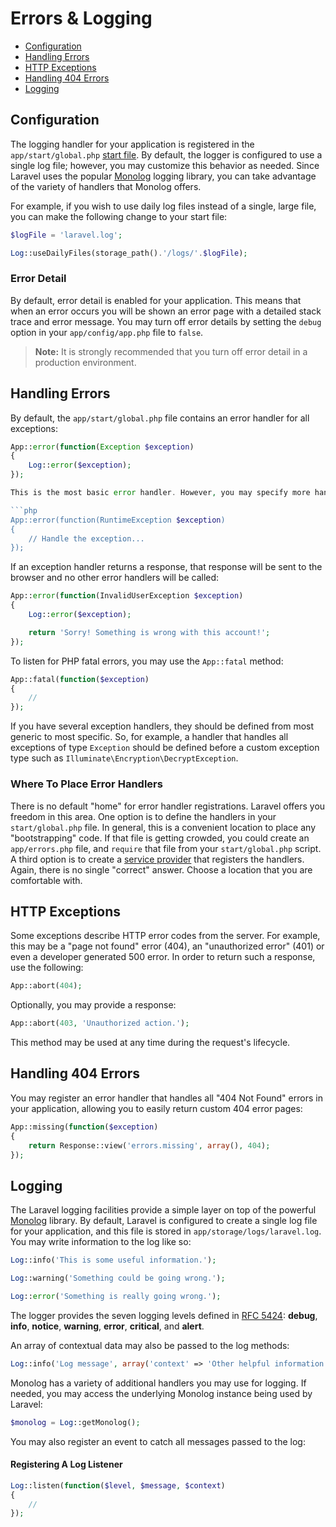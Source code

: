 # Errors & Logging

- [Configuration](#configuration)
- [Handling Errors](#handling-errors)
- [HTTP Exceptions](#http-exceptions)
- [Handling 404 Errors](#handling-404-errors)
- [Logging](#logging)

<a name="configuration"></a>
## Configuration

The logging handler for your application is registered in the `app/start/global.php` [start file](/docs/lifecycle#start-files). By default, the logger is configured to use a single log file; however, you may customize this behavior as needed. Since Laravel uses the popular [Monolog](https://github.com/Seldaek/monolog) logging library, you can take advantage of the variety of handlers that Monolog offers.

For example, if you wish to use daily log files instead of a single, large file, you can make the following change to your start file:

```php
$logFile = 'laravel.log';

Log::useDailyFiles(storage_path().'/logs/'.$logFile);
```

### Error Detail

By default, error detail is enabled for your application. This means that when an error occurs you will be shown an error page with a detailed stack trace and error message. You may turn off error details by setting the `debug` option in your `app/config/app.php` file to `false`.

> **Note:** It is strongly recommended that you turn off error detail in a production environment.

<a name="handling-errors"></a>
## Handling Errors

By default, the `app/start/global.php` file contains an error handler for all exceptions:

```php
App::error(function(Exception $exception)
{
	Log::error($exception);
});

This is the most basic error handler. However, you may specify more handlers if needed. Handlers are called based on the type-hint of the Exception they handle. For example, you may create a handler that only handles `RuntimeException` instances:

```php
App::error(function(RuntimeException $exception)
{
	// Handle the exception...
});
```

If an exception handler returns a response, that response will be sent to the browser and no other error handlers will be called:

```php
App::error(function(InvalidUserException $exception)
{
	Log::error($exception);

	return 'Sorry! Something is wrong with this account!';
});
```

To listen for PHP fatal errors, you may use the `App::fatal` method:

```php
App::fatal(function($exception)
{
	//
});
```

If you have several exception handlers, they should be defined from most generic to most specific. So, for example, a handler that handles all exceptions of type `Exception` should be defined before a custom exception type such as `Illuminate\Encryption\DecryptException`.

### Where To Place Error Handlers

There is no default "home" for error handler registrations. Laravel offers you freedom in this area. One option is to define the handlers in your `start/global.php` file. In general, this is a convenient location to place any "bootstrapping" code. If that file is getting crowded, you could create an `app/errors.php` file, and `require` that file from your `start/global.php` script. A third option is to create a [service provider](/docs/ioc#service-providers) that registers the handlers. Again, there is no single "correct" answer. Choose a location that you are comfortable with.

<a name="http-exceptions"></a>
## HTTP Exceptions

Some exceptions describe HTTP error codes from the server. For example, this may be a "page not found" error (404), an "unauthorized error" (401) or even a developer generated 500 error. In order to return such a response, use the following:

```php
App::abort(404);
```

Optionally, you may provide a response:

```php
App::abort(403, 'Unauthorized action.');
```

This method may be used at any time during the request's lifecycle.

<a name="handling-404-errors"></a>
## Handling 404 Errors

You may register an error handler that handles all "404 Not Found" errors in your application, allowing you to easily return custom 404 error pages:

```php
App::missing(function($exception)
{
	return Response::view('errors.missing', array(), 404);
});
```

<a name="logging"></a>
## Logging

The Laravel logging facilities provide a simple layer on top of the powerful [Monolog](http://github.com/seldaek/monolog) library. By default, Laravel is configured to create a single log file for your application, and this file is stored in `app/storage/logs/laravel.log`. You may write information to the log like so:

```php
Log::info('This is some useful information.');

Log::warning('Something could be going wrong.');

Log::error('Something is really going wrong.');
```

The logger provides the seven logging levels defined in [RFC 5424](http://tools.ietf.org/html/rfc5424): **debug**, **info**, **notice**, **warning**, **error**, **critical**, and **alert**.

An array of contextual data may also be passed to the log methods:

```php
Log::info('Log message', array('context' => 'Other helpful information'));
```

Monolog has a variety of additional handlers you may use for logging. If needed, you may access the underlying Monolog instance being used by Laravel:

```php
$monolog = Log::getMonolog();
```

You may also register an event to catch all messages passed to the log:

#### Registering A Log Listener

```php
Log::listen(function($level, $message, $context)
{
	//
});
```
